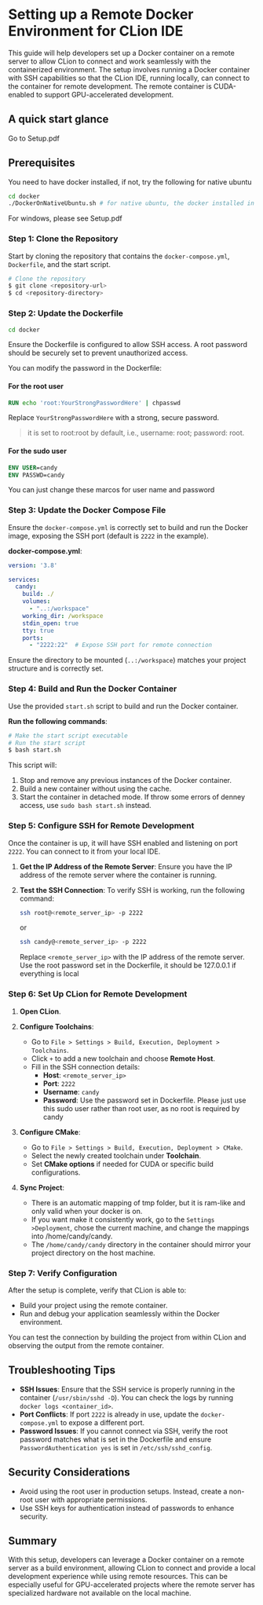 # Setting up a Remote Docker Environment for CLion IDE

This guide will help developers set up a Docker container on a remote server to allow CLion to connect and work seamlessly with the containerized environment. The setup involves running a Docker container with SSH capabilities so that the CLion IDE, running locally, can connect to the container for remote development. The remote container is CUDA-enabled to support GPU-accelerated development.

## A quick start glance
Go to Setup.pdf
## Prerequisites
You need to have docker installed, if not, try the following for native ubuntu
```bash
cd docker
./DockerOnNativeUbuntu.sh # for native ubuntu, the docker installed in this way requires sudo to run
```
For windows, please see Setup.pdf

### Step 1: Clone the Repository
Start by cloning the repository that contains the `docker-compose.yml`, `Dockerfile`, and the start script.
```bash
# Clone the repository
$ git clone <repository-url>
$ cd <repository-directory>
```

### Step 2: Update the Dockerfile

```bash
cd docker
```

Ensure the Dockerfile is configured to allow SSH access. A root password should be securely set to prevent unauthorized access.

You can modify the password in the Dockerfile:
#### For the root user
```dockerfile
RUN echo 'root:YourStrongPasswordHere' | chpasswd
```
Replace `YourStrongPasswordHere` with a strong, secure password.

> it is set to root:root by default, i.e., username: root; password: root.
#### For the sudo user
```dockerfile
ENV USER=candy
ENV PASSWD=candy
```
You can just change these marcos for user name and password
### Step 3: Update the Docker Compose File
Ensure the `docker-compose.yml` is correctly set to build and run the Docker image, exposing the SSH port (default is `2222` in the example).

**docker-compose.yml**:
```yaml
version: '3.8'

services:
  candy:
    build: ./
    volumes:
      - "..:/workspace"
    working_dir: /workspace
    stdin_open: true
    tty: true
    ports:
      - "2222:22"  # Expose SSH port for remote connection
```
Ensure the directory to be mounted (`..:/workspace`) matches your project structure and is correctly set.

### Step 4: Build and Run the Docker Container
Use the provided `start.sh` script to build and run the Docker container.

**Run the following commands**:
```bash
# Make the start script executable
# Run the start script
$ bash start.sh
```
This script will:
1. Stop and remove any previous instances of the Docker container.
2. Build a new container without using the cache.
3. Start the container in detached mode.
If throw some errors of denney access, use ` sudo bash start.sh ` instead.
### Step 5: Configure SSH for Remote Development
Once the container is up, it will have SSH enabled and listening on port `2222`. You can connect to it from your local IDE.

1. **Get the IP Address of the Remote Server**:
   Ensure you have the IP address of the remote server where the container is running.

2. **Test the SSH Connection**:
   To verify SSH is working, run the following command:
   ```bash
   ssh root@<remote_server_ip> -p 2222
   ```
   or
   ```bash
   ssh candy@<remote_server_ip> -p 2222
   ```
   Replace `<remote_server_ip>` with the IP address of the remote server. Use the root password set in the Dockerfile, it should be 127.0.0.1 if everything is local

### Step 6: Set Up CLion for Remote Development

1. **Open CLion**.

2. **Configure Toolchains**:
    - Go to `File > Settings > Build, Execution, Deployment > Toolchains`.
    - Click `+` to add a new toolchain and choose **Remote Host**.
    - Fill in the SSH connection details:
        - **Host**: `<remote_server_ip>`
        - **Port**: `2222`
        - **Username**: `candy`
        - **Password**: Use the password set in Dockerfile.
    Please just use this sudo user rather than root user, as no root is required by candy

3. **Configure CMake**:
    - Go to `File > Settings > Build, Execution, Deployment > CMake`.
    - Select the newly created toolchain under **Toolchain**.
    - Set **CMake options** if needed for CUDA or specific build configurations.

4. **Sync Project**:
    - There is an automatic mapping of tmp folder, but it is ram-like and only valid when your docker is on.
    - If you want make it consistently work, go to the ` Settings >Deployment `, chose the current machine, and change the mappings into /home/candy/candy.
    - The `/home/candy/candy` directory in the container should mirror your project directory on the host machine.

### Step 7: Verify Configuration
After the setup is complete, verify that CLion is able to:
- Build your project using the remote container.
- Run and debug your application seamlessly within the Docker environment.

You can test the connection by building the project from within CLion and observing the output from the remote container.

## Troubleshooting Tips
- **SSH Issues**: Ensure that the SSH service is properly running in the container (`/usr/sbin/sshd -D`). You can check the logs by running `docker logs <container_id>`.
- **Port Conflicts**: If port `2222` is already in use, update the `docker-compose.yml` to expose a different port.
- **Password Issues**: If you cannot connect via SSH, verify the root password matches what is set in the Dockerfile and ensure `PasswordAuthentication yes` is set in `/etc/ssh/sshd_config`.

## Security Considerations
- Avoid using the root user in production setups. Instead, create a non-root user with appropriate permissions.
- Use SSH keys for authentication instead of passwords to enhance security.

## Summary
With this setup, developers can leverage a Docker container on a remote server as a build environment, allowing CLion to connect and provide a local development experience while using remote resources. This can be especially useful for GPU-accelerated projects where the remote server has specialized hardware not available on the local machine.

